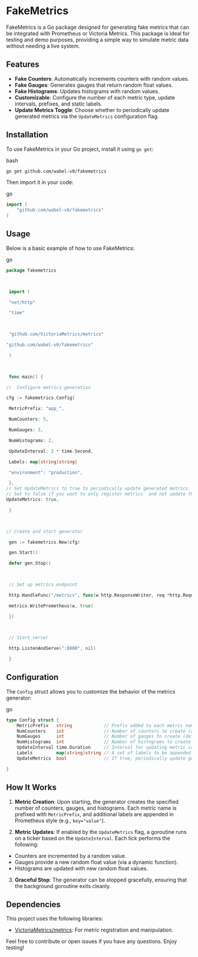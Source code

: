 
# FakeMetrics

FakeMetrics is a Go package designed for generating fake metrics that can be integrated with Prometheus or Victoria Metrics. This package is ideal for testing and demo purposes, providing a simple way to simulate metric data without needing a live system.

## Features

- **Fake Counters**: Automatically increments counters with random values.
- **Fake Gauges**: Generates gauges that return random float values.
- **Fake Histograms**: Updates histograms with random values.
- **Customizable**: Configure the number of each metric type, update intervals, prefixes, and static labels.
- **Update Metrics Toggle**: Choose whether to periodically update generated metrics via the `UpdateMetrics` configuration flag.

## Installation

To use FakeMetrics in your Go project, install it using `go get`:

bash

```bash
go get github.com/wabel-v0/fakemetrics
```

Then import it in your code:

go

```go
import (
    "github.com/wabel-v0/fakemetrics"
)
```

## Usage

Below is a basic example of how to use FakeMetrics:

go

```go
package fakemetrics

  

 import (

 "net/http"

 "time"

  

 "github.com/VictoriaMetrics/metrics"

"github.com/wabel-v0/fakemetrics"

 )

  

 func main() {

//  Configure metrics generation

cfg := fakemetrics.Config{

 MetricPrefix: "app_",

 NumCounters: 5,

 NumGauges: 3,

 NumHistograms: 2,

 UpdateInterval: 2 * time.Second,

 Labels: map[string]string{

 "environment": "production",

 },
// Set UpdateMetrics to true to periodically update generated metrics.
// Set to false if you want to only register metrics  and not update them.
UpdateMetrics: true,

 }

  

// Create and start generator

 gen := fakemetrics.New(cfg)

 gen.Start()

 defer gen.Stop()

  

 // Set up metrics endpoint

 http.HandleFunc("/metrics", func(w http.ResponseWriter, req *http.Request) {

 metrics.WritePrometheus(w, true)

 })

  

 // Start server

 http.ListenAndServe(":8080", nil)

 }
```

## Configuration

The `Config` struct allows you to customize the behavior of the metrics generator:

go

```go
type Config struct {
    MetricPrefix   string            // Prefix added to each metric name (default: "fake_")
    NumCounters    int               // Number of counters to create (default: 10)
    NumGauges      int               // Number of gauges to create (default: 10)
    NumHistograms  int               // Number of histograms to create (default: 10)
    UpdateInterval time.Duration     // Interval for updating metric values (default: 2s)
    Labels         map[string]string // A set of labels to be appended to each metric (default: {"environment": "lazy"})
	UpdateMetrics  bool              // If true, periodically update generated metrics (default: false)

}
```

## How It Works

1. **Metric Creation**: Upon starting, the generator creates the specified number of counters, gauges, and histograms. Each metric name is prefixed with `MetricPrefix`, and additional labels are appended in Prometheus style (e.g., `key="value"`).
    
2. **Metric Updates**: If enabled by the `UpdateMetrics` flag, a goroutine runs on a ticker based on the `UpdateInterval`. Each tick performs the following:
- Counters are incremented by a random value.
- Gauges provide a new random float value (via a dynamic function).
- Histograms are updated with new random float values.
3. **Graceful Stop**: The generator can be stopped gracefully, ensuring that the background goroutine exits cleanly.
    

## Dependencies

This project uses the following libraries:

- [VictoriaMetrics/metrics](https://github.com/VictoriaMetrics/metrics): For metric registration and manipulation.

Feel free to contribute or open issues if you have any questions. Enjoy testing!

